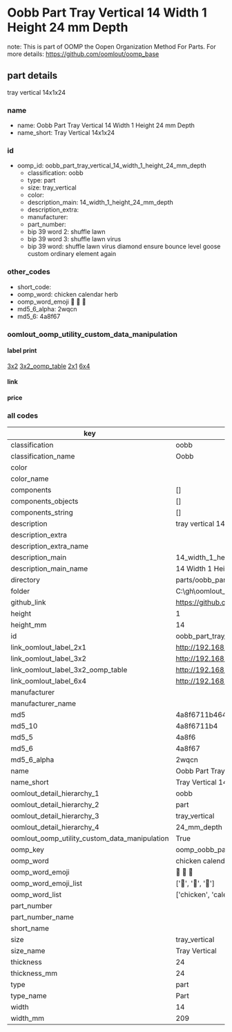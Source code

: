 # Oobb Part Tray Vertical 14 Width 1 Height 24 mm Depth  

note: This is part of OOMP the Oopen Organization Method For Parts. For more details: https://github.com/oomlout/oomp_base

##  part details
  



tray vertical 14x1x24



### name
* name: Oobb Part Tray Vertical 14 Width 1 Height 24 mm Depth
* name_short: Tray Vertical 14x1x24 
### id
* oomp_id: oobb_part_tray_vertical_14_width_1_height_24_mm_depth
  * classification: oobb
  * type: part
  * size: tray_vertical
  * color: 
  * description_main: 14_width_1_height_24_mm_depth
  * description_extra: 
  * manufacturer: 
  * part_number: 
  * bip 39 word 2: shuffle lawn
  * bip 39 word 3: shuffle lawn virus
  * bip 39 word: shuffle lawn virus diamond ensure bounce level goose custom ordinary element again

### other_codes
* short_code: 
* oomp_word: chicken calendar herb
* oomp_word_emoji :chicken: :calendar: :herb:
* md5_6_alpha: 2wqcn
* md5_6: 4a8f67






### oomlout_oomp_utility_custom_data_manipulation
#### label print
[3x2](http://192.168.1.245:1112/?label=oomp%202wqcn)
[3x2_oomp_table](http://192.168.1.108:1112/?label=oomp%202wqcn)
[2x1](http://192.168.1.242:1112/?label=oomp%202wqcn)
[6x4](http://192.168.1.55:1112/?label=oomp%202wqcn)    

#### link

                              

#### price







### all codes 
| key | value |  
| --- | --- |  
| classification | oobb |  
| classification_name | Oobb |  
| color |  |  
| color_name |  |  
| components | [] |  
| components_objects | [] |  
| components_string | [] |  
| description | tray vertical 14x1x24 |  
| description_extra |  |  
| description_extra_name |  |  
| description_main | 14_width_1_height_24_mm_depth |  
| description_main_name | 14 Width 1 Height 24 mm Depth |  
| directory | parts/oobb_part_tray_vertical_14_width_1_height_24_mm_depth |  
| folder | C:\gh\oomlout_oobb_version_4_generated_parts\parts\oobb_part_tray_vertical_14_width_1_height_24_mm_depth |  
| github_link | https://github.com/oomlout/oomlout_oomp_part_src/tree/main/parts/oobb_part_tray_vertical_14_width_1_height_24_mm_depth |  
| height | 1 |  
| height_mm | 14 |  
| id | oobb_part_tray_vertical_14_width_1_height_24_mm_depth |  
| link_oomlout_label_2x1 | http://192.168.1.242:1112/?label=oomp%202wqcn |  
| link_oomlout_label_3x2 | http://192.168.1.245:1112/?label=oomp%202wqcn |  
| link_oomlout_label_3x2_oomp_table | http://192.168.1.108:1112/?label=oomp%202wqcn |  
| link_oomlout_label_6x4 | http://192.168.1.55:1112/?label=oomp%202wqcn |  
| manufacturer |  |  
| manufacturer_name |  |  
| md5 | 4a8f6711b464901469a5a3d3e91f863b |  
| md5_10 | 4a8f6711b4 |  
| md5_5 | 4a8f6 |  
| md5_6 | 4a8f67 |  
| md5_6_alpha | 2wqcn |  
| name | Oobb Part Tray Vertical 14 Width 1 Height 24 mm Depth |  
| name_short | Tray Vertical 14x1x24  |  
| oomlout_detail_hierarchy_1 | oobb |  
| oomlout_detail_hierarchy_2 | part |  
| oomlout_detail_hierarchy_3 | tray_vertical |  
| oomlout_detail_hierarchy_4 | 24_mm_depth |  
| oomlout_oomp_utility_custom_data_manipulation | True |  
| oomp_key | oomp_oobb_part_tray_vertical_14_width_1_height_24_mm_depth |  
| oomp_word | chicken calendar herb |  
| oomp_word_emoji | :chicken: :calendar: :herb: |  
| oomp_word_emoji_list | [':chicken:', ':calendar:', ':herb:'] |  
| oomp_word_list | ['chicken', 'calendar', 'herb'] |  
| part_number |  |  
| part_number_name |  |  
| short_name |  |  
| size | tray_vertical |  
| size_name | Tray Vertical |  
| thickness | 24 |  
| thickness_mm | 24 |  
| type | part |  
| type_name | Part |  
| width | 14 |  
| width_mm | 209 |  
